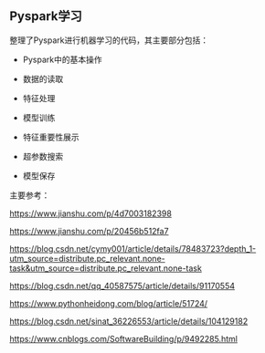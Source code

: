 ## Pyspark学习

整理了Pyspark进行机器学习的代码，其主要部分包括：


* Pyspark中的基本操作

* 数据的读取

* 特征处理

* 模型训练

* 特征重要性展示

* 超参数搜索

* 模型保存

主要参考：

https://www.jianshu.com/p/4d7003182398

https://www.jianshu.com/p/20456b512fa7

https://blog.csdn.net/cymy001/article/details/78483723?depth_1-utm_source=distribute.pc_relevant.none-task&utm_source=distribute.pc_relevant.none-task

https://blog.csdn.net/qq_40587575/article/details/91170554

https://www.pythonheidong.com/blog/article/51724/

https://blog.csdn.net/sinat_36226553/article/details/104129182

https://www.cnblogs.com/SoftwareBuilding/p/9492285.html




